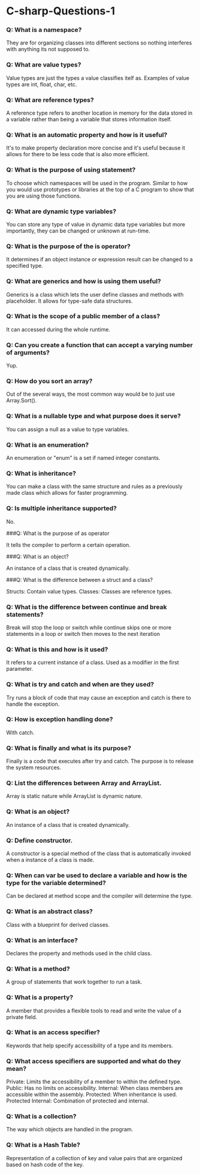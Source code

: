 # C-sharp-Questions-1

### Q: What is a namespace?

They are for organizing classes into different sections so nothing interferes with anything its not supposed to.

### Q: What are value types?

Value types are just the types a value classifies itelf as. Examples of value types are int, float, char, etc.

### Q: What are reference types?

A reference type refers to another location in memory for the data stored in a variable rather than being a variable that stores information itself.

### Q: What is an automatic property and how is it useful?

It's to make property declaration more concise and it's useful because it allows for there to be less code that is also more efficient. 

### Q: What is the purpose of using statement?

To choose which namespaces will be used in the program. Similar to how you would use prototypes or libraries at the top of a C program to show that you are using those functions. 

### Q: What are dynamic type variables?

You can store any type of value in dynamic data type variables but more importantly, they can be changed or unknown at run-time.

### Q: What is the purpose of the is operator?

It determines if an object instance or expression result can be changed to a specified type.

### Q: What are generics and how is using them useful?

Generics is a class which lets the user define classes and methods with placeholder. It allows for type-safe data structures.

### Q: What is the scope of a public member of a class?

It can accessed during the whole runtime.

### Q: Can you create a function that can accept a varying number of arguments?

Yup.

### Q: How do you sort an array?

Out of the several ways, the most common way would be to just use Array.Sort(). 

### Q: What is a nullable type and what purpose does it serve?

You can assign a null as a value to type variables. 

### Q: What is an enumeration?

An enumeration or "enum" is a set if named integer constants.

### Q: What is inheritance?

You can make a class with the same structure and rules as a previously made class which allows for faster programming. 

### Q: Is multiple inheritance supported?

No.

###Q: What is the purpose of as operator

It tells the compiler to perform a certain operation.

###Q: What is an object?

An instance of a class that is created dynamically.

###Q: What is the difference between a struct and a class?

Structs: Contain value types.
Classes: Classes are reference types.

### Q: What is the difference between continue and break statements?

Break will stop the loop or switch while continue skips one or more statements in a loop or switch then moves to the next iteration

### Q: What is this and how is it used?

It refers to a current instance of a class. Used as a modifier in the first parameter.

### Q: What is try and catch and when are they used?

Try runs a block of code that may cause an exception and catch is there to handle the exception.

### Q: How is exception handling done?

With catch.

### Q: What is finally and what is its purpose?

Finally is a code that executes after try and catch. The purpose is to release the system resources.

### Q: List the differences between Array and ArrayList.

Array is static nature while ArrayList is dynamic nature.

### Q: What is an object?

An instance of a class that is created dynamically.

### Q: Define constructor.

A constructor is a special method of the class that is automatically invoked when a instance of a class is made.

### Q: When can var be used to declare a variable and how is the type for the variable determined?

Can be declared at method scope and the compiler will determine the type.

### Q: What is an abstract class?

Class with a blueprint for derived classes.

### Q: What is an interface?

Declares the property and methods used in the child class.

### Q: What is a method?

A group of statements that work together to run a task.

### Q: What is a property?

A member that provides a flexible tools to read and write the value of a private field.

### Q: What is an access specifier?

Keywords that help specify accessibility of a type and its members.

### Q: What access specifiers are supported and what do they mean?

Private: Limits the accessibility of a member to within the defined type. 
Public: Has no limits on accessibility. 
Internal: When class members are accessible within the assembly. 
Protected: When inheritance is used. 
Protected Internal: Combination of protected and internal.

### Q: What is a collection?

The way which objects are handled in the program.

### Q: What is a Hash Table?

Representation of a collection of key and value pairs that are organized based on hash code of the key.
